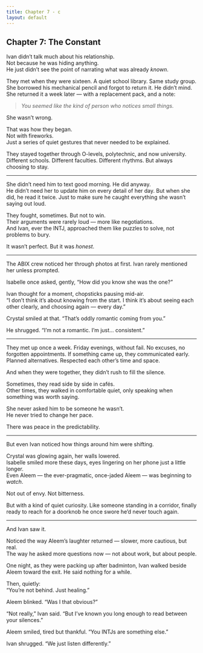 ```yaml
---
title: Chapter 7 - c
layout: default
---
```


## Chapter 7: The Constant

Ivan didn’t talk much about his relationship.  
Not because he was hiding anything.  
He just didn’t see the point of narrating what was already *known*.

They met when they were sixteen. A quiet school library. Same study group. She borrowed his mechanical pencil and forgot to return it. He didn’t mind. She returned it a week later — with a replacement pack, and a note:

> *You seemed like the kind of person who notices small things.*

She wasn’t wrong.

That was how they began.  
Not with fireworks.  
Just a series of quiet gestures that never needed to be explained.

They stayed together through O-levels, polytechnic, and now university. Different schools. Different faculties. Different rhythms. But always choosing to stay.

---

She didn’t need him to text good morning. He did anyway.  
He didn’t need her to update him on every detail of her day. But when she did, he read it twice. Just to make sure he caught everything she wasn’t saying out loud.

They fought, sometimes. But not to win.  
Their arguments were rarely loud — more like negotiations.  
And Ivan, ever the INTJ, approached them like puzzles to solve, not problems to bury.

It wasn’t perfect. But it was *honest*.

---

The ABIX crew noticed her through photos at first. Ivan rarely mentioned her unless prompted.

Isabelle once asked, gently, “How did you know she was the one?”

Ivan thought for a moment, chopsticks pausing mid-air.  
“I don’t think it’s about knowing from the start. I think it’s about seeing each other clearly, and choosing again — every day.”

Crystal smiled at that. “That’s oddly romantic coming from you.”

He shrugged. “I’m not a romantic. I’m just... consistent.”

---

They met up once a week. Friday evenings, without fail. No excuses, no forgotten appointments. If something came up, they communicated early. Planned alternatives. Respected each other’s time and space.

And when they were together, they didn’t rush to fill the silence.

Sometimes, they read side by side in cafés.  
Other times, they walked in comfortable quiet, only speaking when something was worth saying.

She never asked him to be someone he wasn’t.  
He never tried to change her pace.

There was peace in the predictability.

---

But even Ivan noticed how things around him were shifting.

Crystal was glowing again, her walls lowered.  
Isabelle smiled more these days, eyes lingering on her phone just a little longer.  
Even Aleem — the ever-pragmatic, once-jaded Aleem — was beginning to *watch*.

Not out of envy. Not bitterness.

But with a kind of quiet curiosity. Like someone standing in a corridor, finally ready to reach for a doorknob he once swore he’d never touch again.

---

And Ivan saw it.

Noticed the way Aleem’s laughter returned — slower, more cautious, but real.  
The way he asked more questions now — not about work, but about people.

One night, as they were packing up after badminton, Ivan walked beside Aleem toward the exit. He said nothing for a while.

Then, quietly:  
“You’re not behind. Just healing.”

Aleem blinked. “Was I that obvious?”

“Not really,” Ivan said. “But I’ve known you long enough to read between your silences.”

Aleem smiled, tired but thankful. “You INTJs are something else.”

Ivan shrugged. “We just listen differently.”